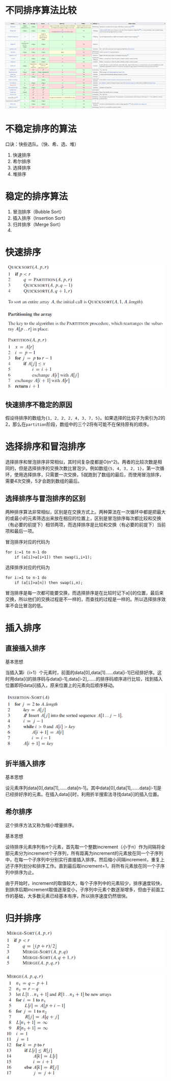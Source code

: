 # 不同排序算法比较
![不同排序算法比较](figure/comparation_sort_compare.png)

# 不稳定排序的算法

口诀：快些选队。（快、希、选、堆）

1. 快速排序
2. 希尔排序
3. 选择排序
4. 堆排序

# 稳定的排序算法
1. 冒泡排序（Bubble Sort）
2. 插入排序（Insertion Sort）
3. 归并排序（Merge Sort）
4. 

# 快速排序

![Quick Sort伪代码](figure/quick_sort_pesudocode.png)

## 快速排序不稳定的原因

假设待排序的数组为`{1, 2, 2, 2, 4, 3, 7, 5}`。如果选择的比较子为索引为2的2，那么在`partition`阶段，数组中的三个2将有可能不在保持原有的顺序。

# 选择排序和冒泡排序
选择排序和冒泡排序非常相似，其时间复杂度都是O(n^2)。两者的比较次数是相同的，但是选择排序的交换次数比冒泡少。例如数组`{5, 4, 3, 2, 1}`，第一次循环，使用选择排序，只需要一次交换，5就跑到了数组的最后，而使用冒泡排序，需要4次交换，5才会跑到数组的最后。

## 选择排序与冒泡排序的区别

两种排序算法非常相似，区别是在交换方式上。两种算法在一次循环中都是把最大的或最小的元素筛选出来放在相应的位置上，区别是冒泡排序每次都比较和交换（有必要的前提下）相邻两项，而选择排序是比较和交换（有必要的前提下）当前项和最后一项。

冒泡排序对应的代码为

	for i:=1 to n-1 do 
		if (a[i]>a[i+1]) then swap(i,i+1);

选择排序对应的代码为
	
	for i:=1 to n-1 do 
		if (a[i]>a[n]) then swap(i,n);  

冒泡排序是每一次都可能要交换，而选择排序是在比较时记下a[i]的位置，最后来交换，所以他们的交换过程是不一样的，而查找的过程是一样的。所以选择排序效率不会比冒泡的低。

# 插入排序
## 直接插入排序
基本思想

当插入第i（i>1）个元素时，前面的data[0],data[1]……data[i-1]已经排好序。这时用data[i]的排序码与data[i-1],data[i-2],……的排序码顺序进行比较，找到插入位置即将data[i]插入，原来位置上的元素向后顺序移动。 

![Insertion Sort伪代码](figure/insert_sort.png)

## 折半插入排序
基本思想

设元素序列data[0],data[1],……data[n-1]。其中data[0],data[1],……data[i-1]是已经排好序的元素。在插入data[i]时，利用折半搜索法寻找data[i]的插入位置。

## 希尔排序
这个排序方法又称为缩小增量排序。

基本思想

设待排序元素序列有n个元素，首先取一个整数increment（小于n）作为间隔将全部元素分为increment个子序列，所有距离为increment的元素放在同一个子序列中，在每一个子序列中分别实行直接插入排序。然后缩小间隔increment，重复上述子序列划分和排序工作。直到最后取increment=1，将所有元素放在同一个子序列中排序为止。 

由于开始时，increment的取值较大，每个子序列中的元素较少，排序速度较快，到排序后期increment取值逐渐变小，子序列中元素个数逐渐增多，但由于前面工作的基础，大多数元素已经基本有序，所以排序速度仍然很快。 

# 归并排序

![Merge Sort伪代码](figure/merge_sort_main.png)

![Merge Sort伪代码](figure/merge_sort_merge.png)